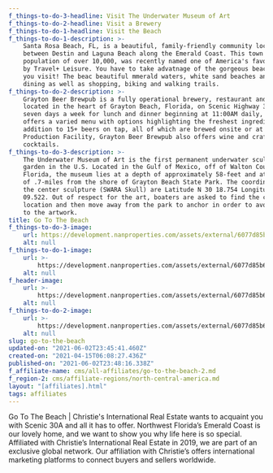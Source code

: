 ```yaml
---
f_things-to-do-3-headline: Visit The Underwater Museum of Art
f_things-to-do-2-headline: Visit a Brewery
f_things-to-do-1-headline: Visit the Beach
f_things-to-do-1-description: >-
    Santa Rosa Beach, FL, is a beautiful, family-friendly community located
    between Destin and Laguna Beach along the Emerald Coast. This town with a
    population of over 10,000, was recently named one of America's favorite towns
    by Travel+ Leisure. You have to take advatnage of the gorgeous beaches when
    you visit! The beac beautiful mmerald waters, white sand beaches and excellent
    dining as well as shopping, biking and walking trails.
f_things-to-do-2-description: >-
    Grayton Beer Brewpub is a fully operational brewery, restaurant and bar
    located in the heart of Grayton Beach, Florida, on Scenic Highway 30A. Open
    seven days a week for lunch and dinner beginning at 11:00AM daily, the Brewpub
    offers a varied menu with options highlighting the freshest ingredients. In
    addition to 15+ beers on tap, all of which are brewed onsite or at the
    Production Facility, Grayton Beer Brewpub also offers wine and craft
    cocktails.
f_things-to-do-3-description: >-
    The Underwater Museum of Art is the first permanent underwater sculpture
    garden in the U.S. Located in the Gulf of Mexico, off of Walton County,
    Florida, the museum lies at a depth of approximately 58-feet and at a distance
    of .7-miles from the shore of Grayton Beach State Park. The coordinates for
    the center sculpture (SWARA Skull) are Latitude N 30 18.754 Longitude W 86
    09.522. Out of respect for the art, boaters are asked to find the center
    location and then move away from the park to anchor in order to avoid damage
    to the artwork.
title: Go To The Beach
f_things-to-do-3-image:
    url: https://development.nanproperties.com/assets/external/6077d85b66bedc419fa51b88_60331db039b5aaspiration.jpeg
    alt: null
f_things-to-do-1-image:
    url: >-
        https://development.nanproperties.com/assets/external/6077d85b66bedc701fa51b89_60331e00e783cscreen-shot-2021-02-21-at-6.58.39-PM.jpeg
    alt: null
f_header-image:
    url: >-
        https://development.nanproperties.com/assets/external/6077d85b66bedcc103a51b8a_60331c6763a1fadobestock_163415681.jpeg
    alt: null
f_things-to-do-2-image:
    url: >-
        https://development.nanproperties.com/assets/external/6077d85b66bedc823aa51b8b_60331dcb1c0d1p1ceu34faa2thtmi1q7c1lar91d4.jpeg
    alt: null
slug: go-to-the-beach
updated-on: "2021-06-02T23:45:41.460Z"
created-on: "2021-04-15T06:08:27.436Z"
published-on: "2021-06-02T23:48:16.338Z"
f_affiliate-name: cms/all-affiliates/go-to-the-beach-2.md
f_region-2: cms/affiliate-regions/north-central-america.md
layout: "[affiliates].html"
tags: affiliates
---
```


Go To The Beach | Christie's International Real Estate wants to acquaint you with Scenic 30A and all it has to offer. Northwest Florida’s Emerald Coast is our lovely home, and we want to show you why life here is so special. Affiliated with Christie’s International Real Estate in 2019, we are part of an exclusive global network. Our affiliation with Christie’s offers international marketing platforms to connect buyers and sellers worldwide.
